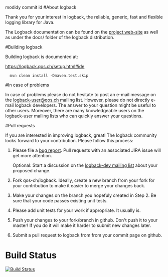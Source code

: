 modidy commit id 
#About logback

Thank you for your interest in logback, the reliable, generic, fast
and flexible logging library for Java.

The Logback documentation can be found on the [project
web-site](https://logback.qos.ch/documentation.html) as well as under
the docs/ folder of the logback distribution.

#Building logback

Building logback is documented at:

  https://logback.qos.ch/setup.html#ide
```
  mvn clean install -Dmaven.test.skip
```
#In case of problems

In case of problems please do not hesitate to post an e-mail message
on the logback-user@qos.ch mailing list.  However, please do not
directly e-mail logback developers. The answer to your question might
be useful to other users. Moreover, there are many knowledgeable users
on the logback-user mailing lists who can quickly answer your
questions.


#Pull requests

If you are interested in improving logback, great! The logback community
looks forward to your contribution. Please follow this process:

1. Please file a [bug
   report](https://logback.qos.ch/bugreport.html). Pull requests with
   an associated JIRA issue will get more attention.

   Optional: Start a discussion on the [logback-dev mailing
   list](https://logback.qos.ch/mailinglist.html) about your proposed
   change.

2. Fork qos-ch/logback. Ideally, create a new branch from your fork for
   your contribution to make it easier to merge your changes back.

3. Make your changes on the branch you hopefuly created in Step 2. Be
   sure that your code passes existing unit tests.

4. Please add unit tests for your work if appropriate. It usually is.

5. Push your changes to your fork/branch in github. Don't push it to
   your master! If you do it will make it harder to submit new changes
   later.

6. Submit a pull request to logback from from your commit page on
   github.


# Build Status
[![Build Status](https://travis-ci.org/qos-ch/slf4j.png)](https://travis-ci.org/qos-ch/slf4j)
